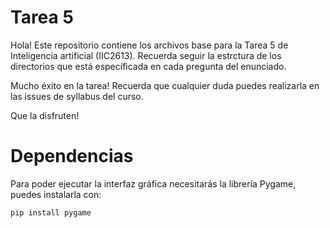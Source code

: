 # Tarea 5
Hola! Este repositorio contiene los archivos base para la Tarea 5 de Inteligencia artificial (IIC2613). Recuerda seguir la estrctura de los directorios que está específicada en cada pregunta del enunciado.

Mucho éxito en la tarea! Recuerda que cualquier duda puedes realizarla en las issues de syllabus del curso.

Que la disfruten!


# Dependencias

Para poder ejecutar la interfaz gráfica necesitarás la librería Pygame, puedes instalarla con:
```
pip install pygame
```